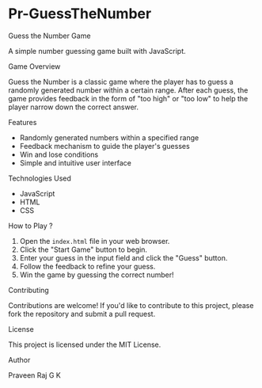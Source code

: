 # Pr-GuessTheNumber
Guess the Number Game

A simple number guessing game built with JavaScript.

Game Overview

Guess the Number is a classic game where the player has to guess a randomly generated number within a certain range. After each guess, the game provides feedback in the form of "too high" or "too low" to help the player narrow down the correct answer.

Features

- Randomly generated numbers within a specified range
- Feedback mechanism to guide the player's guesses
- Win and lose conditions
- Simple and intuitive user interface

Technologies Used

- JavaScript
- HTML
- CSS

How to Play ?

1. Open the `index.html` file in your web browser.
2. Click the "Start Game" button to begin.
3. Enter your guess in the input field and click the "Guess" button.
4. Follow the feedback to refine your guess.
5. Win the game by guessing the correct number!

Contributing

Contributions are welcome! If you'd like to contribute to this project, please fork the repository and submit a pull request.

License

This project is licensed under the MIT License.

Author

Praveen Raj G K
